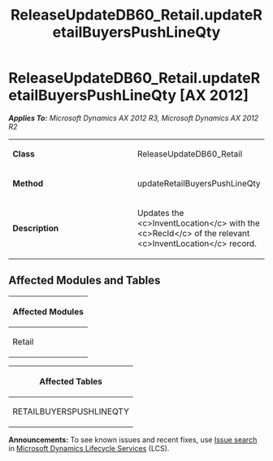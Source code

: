 ﻿---
title: ReleaseUpdateDB60_Retail.updateRetailBuyersPushLineQty
TOCTitle: ReleaseUpdateDB60_Retail.updateRetailBuyersPushLineQty
ms:assetid: 8d67667c-c73e-c8b1-4420-e755d5ef22b0
ms:mtpsurl: https://msdn.microsoft.com/en-us/library/JJ736479(v=AX.60)
ms:contentKeyID: 49709668
ms.date: 05/18/2015
mtps_version: v=AX.60
---

# ReleaseUpdateDB60\_Retail.updateRetailBuyersPushLineQty [AX 2012]


_**Applies To:** Microsoft Dynamics AX 2012 R3, Microsoft Dynamics AX 2012 R2_

<table>
<colgroup>
<col style="width: 50%" />
<col style="width: 50%" />
</colgroup>
<tbody>
<tr class="odd">
<td><p><strong>Class</strong></p></td>
<td><p>ReleaseUpdateDB60_Retail</p></td>
</tr>
<tr class="even">
<td><p><strong>Method</strong></p></td>
<td><p>updateRetailBuyersPushLineQty</p></td>
</tr>
<tr class="odd">
<td><p><strong>Description</strong></p></td>
<td><p>Updates the &lt;c&gt;InventLocation&lt;/c&gt; with the &lt;c&gt;RecId&lt;/c&gt; of the relevant &lt;c&gt;InventLocation&lt;/c&gt; record.</p></td>
</tr>
</tbody>
</table>


## Affected Modules and Tables

<table>
<colgroup>
<col style="width: 100%" />
</colgroup>
<thead>
<tr class="header">
<th><p>Affected Modules</p></th>
</tr>
</thead>
<tbody>
<tr class="odd">
<td><p>Retail</p></td>
</tr>
</tbody>
</table>


<table>
<colgroup>
<col style="width: 100%" />
</colgroup>
<thead>
<tr class="header">
<th><p>Affected Tables</p></th>
</tr>
</thead>
<tbody>
<tr class="odd">
<td><p>RETAILBUYERSPUSHLINEQTY</p></td>
</tr>
</tbody>
</table>

  
**Announcements:** To see known issues and recent fixes, use [Issue search](http://go.microsoft.com/fwlink/?linkid=389258) in [Microsoft Dynamics Lifecycle Services](http://go.microsoft.com/fwlink/?linkid=306505) (LCS).

